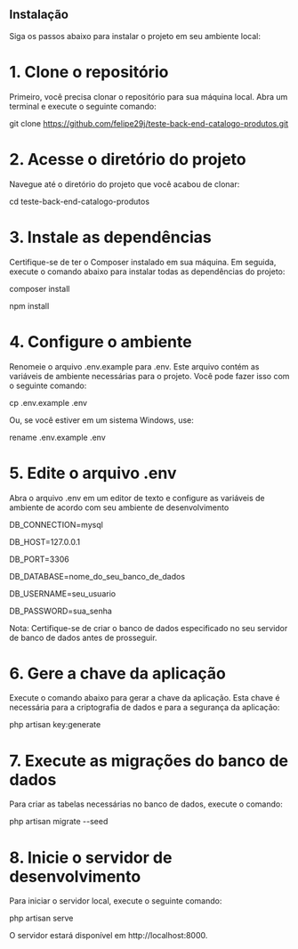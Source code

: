 ## Instalação

Siga os passos abaixo para instalar o projeto em seu ambiente local:

# 1. Clone o repositório

   Primeiro, você precisa clonar o repositório para sua máquina local. Abra um terminal e execute o seguinte comando:

   git clone https://github.com/felipe29j/teste-back-end-catalogo-produtos.git


# 2. Acesse o diretório do projeto

Navegue até o diretório do projeto que você acabou de clonar:

cd teste-back-end-catalogo-produtos

# 3. Instale as dependências

Certifique-se de ter o Composer instalado em sua máquina. Em seguida, execute o comando abaixo para instalar todas as dependências do projeto:

composer install

npm install

# 4. Configure o ambiente

Renomeie o arquivo .env.example para .env. Este arquivo contém as variáveis de ambiente necessárias para o projeto. Você pode fazer isso com o seguinte comando:

cp .env.example .env

Ou, se você estiver em um sistema Windows, use:

rename .env.example .env

# 5. Edite o arquivo .env

Abra o arquivo .env em um editor de texto e configure as variáveis de ambiente de acordo com seu ambiente de desenvolvimento

DB_CONNECTION=mysql

DB_HOST=127.0.0.1

DB_PORT=3306

DB_DATABASE=nome_do_seu_banco_de_dados

DB_USERNAME=seu_usuario

DB_PASSWORD=sua_senha

Nota: Certifique-se de criar o banco de dados especificado no seu servidor de banco de dados antes de prosseguir.

# 6. Gere a chave da aplicação

Execute o comando abaixo para gerar a chave da aplicação. Esta chave é necessária para a criptografia de dados e para a segurança da aplicação:

php artisan key:generate

# 7. Execute as migrações do banco de dados

Para criar as tabelas necessárias no banco de dados, execute o comando:

php artisan migrate --seed

# 8. Inicie o servidor de desenvolvimento

Para iniciar o servidor local, execute o seguinte comando:

php artisan serve

O servidor estará disponível em http://localhost:8000.